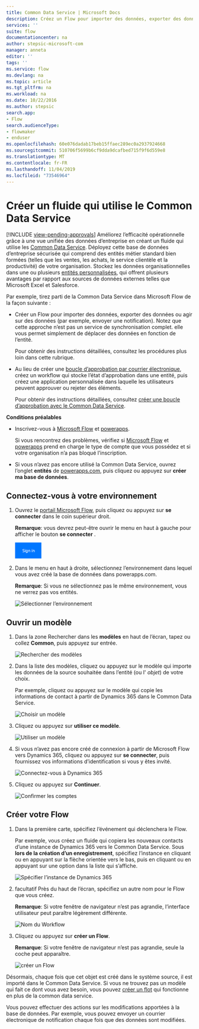 ```yaml
---
title: Common Data Service | Microsoft Docs
description: Créez un Flow pour importer des données, exporter des données ou créer des approbations avec le Common Data Service.
services: ''
suite: flow
documentationcenter: na
author: stepsic-microsoft-com
manager: anneta
editor: ''
tags: ''
ms.service: flow
ms.devlang: na
ms.topic: article
ms.tgt_pltfrm: na
ms.workload: na
ms.date: 10/22/2016
ms.author: stepsic
search.app:
- Flow
search.audienceType:
- flowmaker
- enduser
ms.openlocfilehash: 60e076dadab17beb15ffaec289ec0a2937924668
ms.sourcegitcommit: 510706f5699b6cf9dda9dcafbed715f9f6d559e8
ms.translationtype: MT
ms.contentlocale: fr-FR
ms.lasthandoff: 11/04/2019
ms.locfileid: "73546964"
---
```

# <a name="create-a-flow-that-uses-the-common-data-service"></a>Créer un fluide qui utilise le Common Data Service
[!INCLUDE [view-pending-approvals](includes/cc-rebrand.md)]
Améliorez l’efficacité opérationnelle grâce à une vue unifiée des données d’entreprise en créant un fluide qui utilise les [Common Data Service](https://powerapps.microsoft.com/tutorials/data-platform-intro/). Déployez cette base de données d’entreprise sécurisée qui comprend des entités métier standard bien formées (telles que les ventes, les achats, le service clientèle et la productivité) de votre organisation. Stockez les données organisationnelles dans une ou plusieurs [entités personnalisées](https://powerapps.microsoft.com/tutorials/data-platform-create-entity/), qui offrent plusieurs avantages par rapport aux sources de données externes telles que Microsoft Excel et Salesforce.

Par exemple, tirez parti de la Common Data Service dans Microsoft Flow de la façon suivante :

* Créer un Flow pour importer des données, exporter des données ou agir sur des données (par exemple, envoyer une notification). Notez que cette approche n’est pas un service de synchronisation complet. elle vous permet simplement de déplacer des données en fonction de l’entité.
  
    Pour obtenir des instructions détaillées, consultez les procédures plus loin dans cette rubrique.
* Au lieu de créer une [boucle d’approbation par courrier électronique](wait-for-approvals.md), créez un workflow qui stocke l’état d’approbation dans une entité, puis créez une application personnalisée dans laquelle les utilisateurs peuvent approuver ou rejeter des éléments.
  
    Pour obtenir des instructions détaillées, consultez [créer une boucle d’approbation avec le Common Data Service](common-data-model-approve.md).

**Conditions préalables**

* Inscrivez-vous à [Microsoft Flow](https://flow.microsoft.com) et [powerapps](https://web.powerapps.com).
  
    Si vous rencontrez des problèmes, vérifiez si [Microsoft Flow](sign-up-sign-in.md) et [powerapps](https://powerapps.microsoft.com/tutorials/signup-for-powerapps/) prend en charge le type de compte que vous possédez et si votre organisation n’a pas bloqué l’inscription.
* Si vous n’avez pas encore utilisé la Common Data Service, ouvrez l’onglet **entités** de [powerapps.com](https://web.powerapps.com/#/entities), puis cliquez ou appuyez sur **créer ma base de données**.

## <a name="sign-in-to-your-environment"></a>Connectez-vous à votre environnement
1. Ouvrez le [portail Microsoft Flow](https://flow.microsoft.com), puis cliquez ou appuyez sur **se connecter** dans le coin supérieur droit.
   
    **Remarque**: vous devrez peut-être ouvrir le menu en haut à gauche pour afficher le bouton **se connecter** .
   
    ![Connexion](./media/common-data-model-intro/signin-flow.png)
2. Dans le menu en haut à droite, sélectionnez l’environnement dans lequel vous avez créé la base de données dans powerapps.com.
   
    **Remarque**: Si vous ne sélectionnez pas le même environnement, vous ne verrez pas vos entités.
   
    ![Sélectionner l’environnement](./media/common-data-model-intro/select-environment.png)

## <a name="open-a-template"></a>Ouvrir un modèle
1. Dans la zone Rechercher dans les **modèles** en haut de l’écran, tapez ou collez **Common**, puis appuyez sur entrée.
   
    ![Rechercher des modèles](./media/common-data-model-intro/template-search.png)
2. Dans la liste des modèles, cliquez ou appuyez sur le modèle qui importe les données de la source souhaitée dans l’entité (ou l' *objet*) de votre choix.
   
    Par exemple, cliquez ou appuyez sur le modèle qui copie les informations de contact à partir de Dynamics 365 dans le Common Data Service.
   
    ![Choisir un modèle](./media/common-data-model-intro/choose-template.png)
3. Cliquez ou appuyez sur **utiliser ce modèle**.
   
    ![Utiliser un modèle](./media/common-data-model-intro/use-template.png)
4. Si vous n’avez pas encore créé de connexion à partir de Microsoft Flow vers Dynamics 365, cliquez ou appuyez sur **se connecter**, puis fournissez vos informations d’identification si vous y êtes invité.
   
    ![Connectez-vous à Dynamics 365](./media/common-data-model-intro/dynamics-signin.png)
5. Cliquez ou appuyez sur **Continuer**.
   
    ![Confirmer les comptes](./media/common-data-model-intro/confirm-accounts.png)

## <a name="build-your-flow"></a>Créer votre Flow
1. Dans la première carte, spécifiez l’événement qui déclenchera le Flow.
   
    Par exemple, vous créez un fluide qui copiera les nouveaux contacts d’une instance de Dynamics 365 vers le Common Data Service. Sous **lors de la création d’un enregistrement**, spécifiez l’instance en cliquant ou en appuyant sur la flèche orientée vers le bas, puis en cliquant ou en appuyant sur une option dans la liste qui s’affiche.
   
    ![Spécifier l’instance de Dynamics 365](./media/common-data-model-intro/specify-instance.png)
2. facultatif Près du haut de l’écran, spécifiez un autre nom pour le Flow que vous créez.
   
    **Remarque**: Si votre fenêtre de navigateur n’est pas agrandie, l’interface utilisateur peut paraître légèrement différente.
   
    ![Nom du Workflow](./media/common-data-model-intro/name-flow.png)
3. Cliquez ou appuyez sur **créer un Flow**.
   
    **Remarque**: Si votre fenêtre de navigateur n’est pas agrandie, seule la coche peut apparaître.
   
    ![créer un Flow](./media/common-data-model-intro/create-flow.png)

Désormais, chaque fois que cet objet est créé dans le système source, il est importé dans le Common Data Service. Si vous ne trouvez pas un modèle qui fait ce dont vous avez besoin, vous pouvez [créer un flot](get-started-logic-flow.md) qui fonctionne en plus de la common data service.

Vous pouvez effectuer des actions sur les modifications apportées à la base de données. Par exemple, vous pouvez envoyer un courrier électronique de notification chaque fois que des données sont modifiées.

